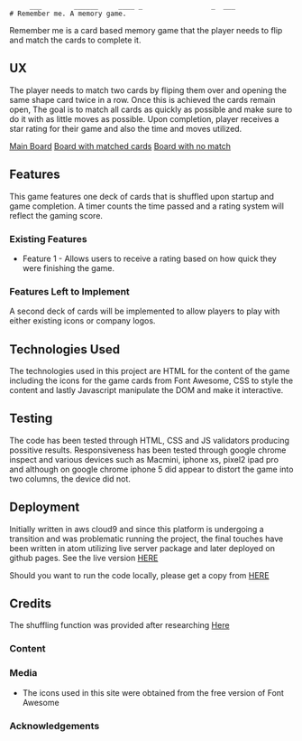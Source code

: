          ___        ______     ____ _                 _  ___  
    # Remember me. A memory game.

Remember me is a card based memory game that the player needs to flip and match the cards to complete it.


 
## UX
The player needs to match two cards by fliping them over and opening the same shape card twice in a row. 
Once this is achieved the cards remain open, The goal is to match all cards as quickly as possible and make sure to do it with as little moves as possible. Upon completion, player receives a star rating for their game and also the time and moves utilized.

[Main Board](https://www.dropbox.com/s/j75x3m2gvhkczgf/FIG%201.png?dl=0) 
[Board with matched cards](https://www.dropbox.com/s/zs8f2twv1whnson/FIG%202.png?dl=0) 
[Board with no match](https://www.dropbox.com/s/jeds5hg89dnh06g/FIG%203.png?dl=0) 


## Features

This game features one deck of cards that is shuffled upon startup and game completion.
A timer counts the time passed and a rating system will reflect the gaming score.
 
### Existing Features
- Feature 1 - Allows users to receive a rating based on how quick they were finishing the game.


### Features Left to Implement
A second deck of cards will be implemented to allow players to play with either existing icons or company logos.

## Technologies Used

The technologies used in this project are HTML for the content of the game including the icons for the game cards from Font Awesome, CSS to style the content and lastly Javascript manipulate the DOM and make it interactive.

## Testing

The code has been tested through HTML, CSS and JS validators producing possitive results. 
Responsiveness has been tested through google chrome inspect and various devices such as Macmini, iphone xs, pixel2 ipad pro and although on google chrome iphone 5 did appear to distort the game into two columns, the device did not. 



## Deployment

Initially written in aws cloud9 and since this platform is undergoing a transition and was problematic running the project, the final touches have been written in atom utilizing live server package and later deployed on github pages.
See the live version [HERE](https://chrisntaskas.github.io/rememberme/)

Should you want to run the code locally, please get a copy from [HERE](https://github.com/chrisntaskas/rememberme)


## Credits
The shuffling function was provided after researching [Here](https://www.dotnetperls.com/shuffle-java)

### Content


### Media
- The icons used in this site were obtained from the free version of Font Awesome

### Acknowledgements


